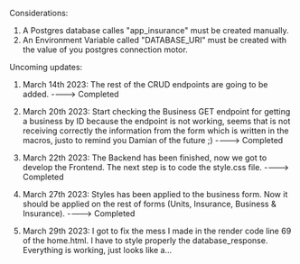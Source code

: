 Considerations:

1. A Postgres database calles "app_insurance" must be created manually.
2. An Environment Variable called "DATABASE_URI" must be created with the value of you postgres connection motor.

Uncoming updates:

1. March 14th 2023: The rest of the CRUD endpoints are going to be added. ----> Completed

2. March 20th 2023: Start checking the Business GET endpoint for getting a business by ID because the endpoint is not working, seems that is not receiving correctly the information from the form which is written in the macros, justo to remind you Damian of the future ;) ----> Completed

3. March 22th 2023: The Backend has been finished, now we got to develop the Frontend. The next step is to code the style.css file. ----> Completed

4. March 27th 2023: Styles has been applied to the business form. Now it should be applied on the rest of forms (Units, Insurance, Business & Insurance). ----> Completed

5. March 29th 2023: I got to fix the mess I made in the render code line 69 of the home.html. I have to 
style properly the database_response. Everything is working, just looks like a... 
